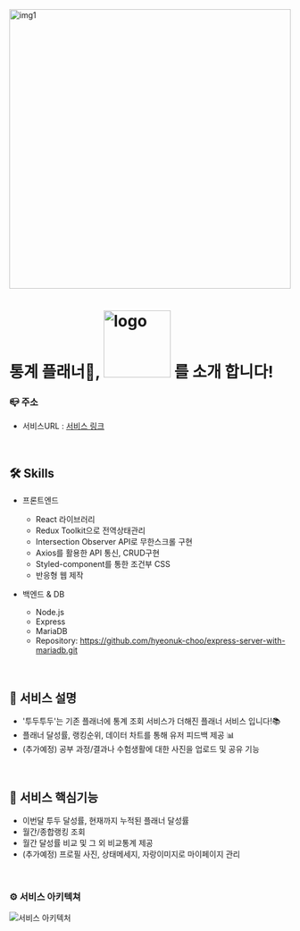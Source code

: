 <img width='100%' height='500' src='https://user-images.githubusercontent.com/98303004/194334684-7ee7e923-9abd-4260-b3a6-256ee2c65682.png' alt='img1'/>
<h1>통계 플래너📑, <img width='120px' src='https://user-images.githubusercontent.com/98303004/194283462-7d70182b-d4d9-4291-b050-5983b0177374.png' alt='logo'/> 를 소개 합니다!</h1>

### 📪 주소 
- 서비스URL : [서비스 링크](https://newplanner.netlify.app/)
<br/>

<h2>🛠 Skills </h2>

* 프론트엔드
  * React 라이브러리
  * Redux Toolkit으로 전역상태관리
  * Intersection Observer API로 무한스크롤 구현
  * Axios를 활용한 API 통신, CRUD구현
  * Styled-component를 통한 조건부 CSS
  * 반응형 웹 제작
 
* 백엔드 & DB
  * Node.js
  * Express
  * MariaDB
  * Repository: https://github.com/hyeonuk-choo/express-server-with-mariadb.git
  
<br/>
<h2>📝 서비스 설명 </h2>
<ul>
<li>'투두투두'는 기존 플래너에 통계 조회 서비스가 더해진 플래너 서비스 입니다!📚</li>
<li> 플래너 달성률, 랭킹순위, 데이터 차트를 통해 유저 피드백 제공 📊</li>
<li>(추가예정) 공부 과정/결과나 수험생활에 대한 사진을 업로드 및 공유 기능</li>
</ul>
<br/>
<h2>🔎 서비스 핵심기능 </h2>
<ul>
  <li>이번달 투두 달성률, 현재까지 누적된 플래너 달성률</li>
  <li>월간/종합랭킹 조회</li>
  <li>월간 달성률 비교 및 그 외 비교통계 제공</li>
  <li>(추가예정) 프로필 사진, 상태메세지, 자랑이미지로 마이페이지 관리</li>
</ul>

<br/>

### ⚙ 서비스 아키텍쳐

![서비스 아키텍처](https://github.com/hyeonuk-choo/newtodotodo-with-mariadb/assets/108967896/8cc22b8a-2968-41d4-b5d8-2223dfc8e86a)

